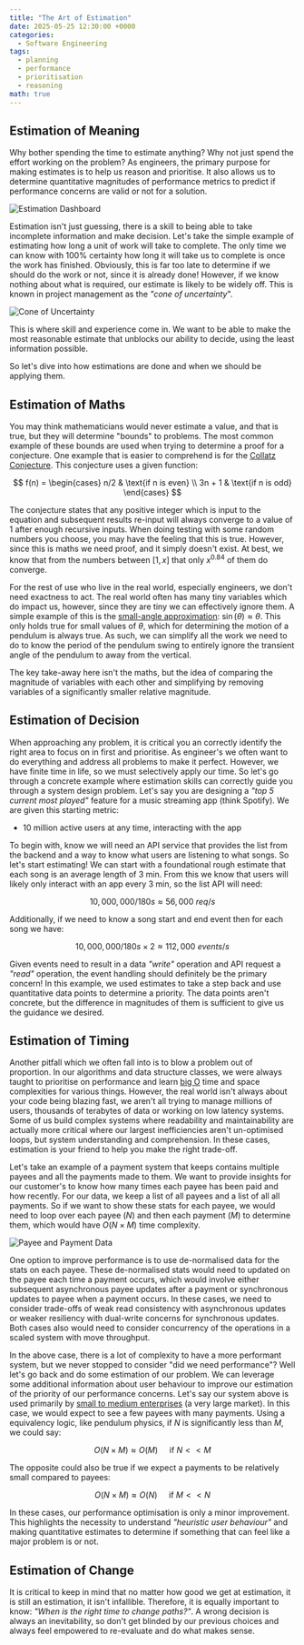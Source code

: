 ```yaml
---
title: "The Art of Estimation"
date: 2025-05-25 12:30:00 +0000
categories:
  - Software Engineering  
tags:
  - planning
  - performance
  - prioritisation
  - reasoning
math: true
---
```


## Estimation of Meaning

Why bother spending the time to estimate anything? Why not just spend the effort working on the problem? As engineers, the primary purpose for making estimates is to help us reason and prioritise. It also allows us to determine quantitative magnitudes of performance metrics to predict if performance concerns are valid or not for a solution.

![Estimation Dashboard](../assets/img/posts/2025-06-25-images/estimation-dashboard.png)

Estimation isn't just guessing, there is a skill to being able to take incomplete information and make decision. Let's take the simple example of estimating how long a unit of work will take to complete. The only time we can know with 100% certainty how long it will take us to complete is once the work has finished. Obviously, this is far too late to determine if we should do the work or not, since it is already done! However, if we know nothing about what is required, our estimate is likely to be widely off. This is known in project management as the *"cone of uncertainty*".

![Cone of Uncertainty](../assets/img/posts/2025-06-25-images/cone-of-uncertainty.png)

This is where skill and experience come in. We want to be able to make the most reasonable estimate that unblocks our ability to decide, using the least information possible.

So let's dive into how estimations are done and when we should be applying them.

## Estimation of Maths

You may think mathematicians would never estimate a value, and that is true, but they will determine "bounds" to problems. The most common example of these bounds are used when trying to determine a proof for a conjecture. One example that is easier to comprehend is for the [Collatz Conjecture](https://en.wikipedia.org/wiki/Collatz_conjecture). This conjecture uses a given function:

$$
f(n) = \begin{cases}
n/2 & \text{if n is even} \\
3n + 1 & \text{if n is odd}
\end{cases}
$$

The conjecture states that any positive integer which is input to the equation and subsequent results re-input will always converge to a value of 1 after enough recursive inputs. When doing testing with some random numbers you choose, you may have the feeling that this is true. However, since this is maths we need proof, and it simply doesn't exist. At best, we know that from the numbers between $\lbrack1,x\rbrack$ that only $x^{0.84}$ of them do converge.

For the rest of use who live in the real world, especially engineers, we don't need exactness to act. The real world often has many tiny variables which do impact us, however, since they are tiny we can effectively ignore them. A simple example of this is the [small-angle approximation](https://en.wikipedia.org/wiki/Small-angle_approximation): $\sin(\theta) \approx \theta$. This only holds true for small values of $\theta$, which for determining the motion of a pendulum is always true. As such, we can simplify all the work we need to do to know the period of the pendulum swing to entirely ignore the transient angle of the pendulum to away from the vertical.

The key take-away here isn't the maths, but the idea of comparing the magnitude of variables with each other and simplifying by removing variables of a significantly smaller relative magnitude.

## Estimation of Decision

When approaching any problem, it is critical you an correctly identify the right area to focus on in first and prioritise. As engineer's we often want to do everything and address all problems to make it perfect. However, we have finite time in life, so we must selectively apply our time. So let's go through a concrete example where estimation skills can correctly guide you through a system design problem. Let's say you are designing a *"top 5 current most played"* feature for a music streaming app (think Spotify). We are given this starting metric:

* 10 million active users at any time, interacting with the app

To begin with, know we will need an API service that provides the list from the backend and a way to know what users are listening to what songs. So let's start estimating! We can start with a foundational rough estimate that each song is an average length of 3 min. From this we know that users will likely only interact with an app every 3 min, so the list API will need:

$$10,000,000 / 180s \approx 56,000\ req/s$$

Additionally, if we need to know a song start and end event then for each song we have:

$$10,000,000 / 180s \times 2 \approx 112,000\ events/s$$

Given events need to result in a data *"write"* operation and API request a *"read"* operation, the event handling should definitely be the primary concern! In this example, we used estimates to take a step back and use quantitative data points to determine a priority. The data points aren't concrete, but the difference in magnitudes of them is sufficient to give us the guidance we desired.

## Estimation of Timing

Another pitfall which we often fall into is to blow a problem out of proportion. In our algorithms and data structure classes, we were always taught to prioritise on performance and learn [big O](https://en.wikipedia.org/wiki/Big_O_notation) time and space complexities for various things. However, the real world isn't always about your code being blazing fast, we aren't all trying to manage millions of users, thousands of terabytes of data or working on low latency systems. Some of us build complex systems where readability and maintainability are actually more critical where our largest inefficiencies aren't un-optimised loops, but system understanding and comprehension. In these cases, estimation is your friend to help you make the right trade-off.

Let's take an example of a payment system that keeps contains multiple payees and all the payments made to them. We want to provide insights for our customer's to know how many times each payee has been paid and how recently. For our data, we keep a list of all payees and a list of all all payments. So if we want to show these stats for each payee, we would need to loop over each payee ($N$) and then each payment ($M$) to determine them, which would have $O(N \times M)$ time complexity.

![Payee and Payment Data](../assets/img/posts/2025-06-25-images/payee-and-payment-data.png)

One option to improve performance is to use de-normalised data for the stats on each payee. These de-normalised stats would need to updated on the payee each time a payment occurs, which would involve either subsequent asynchronous payee updates after a payment or synchronous updates to payee when a payment occurs. In these cases, we need to consider trade-offs of weak read consistency with asynchronous updates or weaker resiliency with dual-write concerns for synchronous updates. Both cases also would need to consider concurrency of the operations in a scaled system with move throughput.

In the above case, there is a lot of complexity to have a more performant system, but we never stopped to consider "did we need performance"? Well let's go back and do some estimation of our problem. We can leverage some additional information about user behaviour to improve our estimation of the priority of our performance concerns. Let's say our system above is used primarily by [small to medium enterprises](https://single-market-economy.ec.europa.eu/smes/sme-fundamentals/sme-definition_en) (a very large market). In this case, we would expect to see a few payees with many payments. Using a equivalency logic, like pendulum physics, if $N$ is significantly less than $M$, we could say:

$$O(N \times M) \approx O(M) \quad \text{ if } N << M$$

The opposite could also be true if we expect a payments to be relatively small compared to payees:

$$O(N \times M) \approx O(N) \quad \text{ if } M << N$$

In these cases, our performance optimisation is only a minor improvement. This highlights the necessity to understand *"heuristic user behaviour"* and making quantitative estimates to determine if something that can feel like a major problem is or not.

## Estimation of Change

It is critical to keep in mind that no matter how good we get at estimation, it is still an estimation, it isn't infallible. Therefore, it is equally important to know: *"When is the right time to change paths?"*. A wrong decision is always an inevitability, so don't get blinded by our previous choices and always feel empowered to re-evaluate and do what makes sense.

